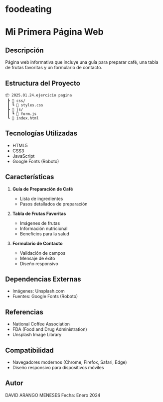 # foodeating

# Mi Primera Página Web

## Descripción
Página web informativa que incluye una guía para preparar café, una tabla de frutas favoritas y un formulario de contacto.

## Estructura del Proyecto
```
📦 2025.01.24.ejercicio pagina
 ┣ 📂 css/
 ┃ ┗ 📜 styles.css
 ┣ 📂 js/
 ┃ ┗ 📜 form.js
 ┗ 📜 index.html
```

## Tecnologías Utilizadas
- HTML5
- CSS3
- JavaScript
- Google Fonts (Roboto)

## Características
1. **Guía de Preparación de Café**
   - Lista de ingredientes
   - Pasos detallados de preparación

2. **Tabla de Frutas Favoritas**
   - Imágenes de frutas
   - Información nutricional
   - Beneficios para la salud

3. **Formulario de Contacto**
   - Validación de campos
   - Mensaje de éxito
   - Diseño responsivo

## Dependencias Externas
- Imágenes: Unsplash.com
- Fuentes: Google Fonts (Roboto)

## Referencias
- National Coffee Association
- FDA (Food and Drug Administration)
- Unsplash Image Library

## Compatibilidad
- Navegadores modernos (Chrome, Firefox, Safari, Edge)
- Diseño responsivo para dispositivos móviles

## Autor
DAVID ARANGO MENESES
Fecha: Enero 2024

